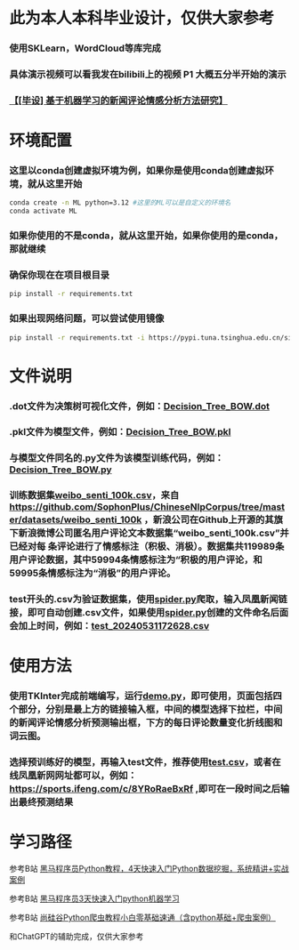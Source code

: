 # 此为本人本科毕业设计，仅供大家参考
### 使用SKLearn，WordCloud等库完成
### 具体演示视频可以看我发在bilibili上的视频 P1 大概五分半开始的演示
### [【[毕设] 基于机器学习的新闻评论情感分析方法研究】](https://www.bilibili.com/video/BV1j142197rt/?share_source=copy_web&vd_source=35c49b46a86899e58b3f6414dd834db3)

# 环境配置
### 这里以conda创建虚拟环境为例，如果你是使用conda创建虚拟环境，就从这里开始
```bash
conda create -n ML python=3.12 #这里的ML可以是自定义的环境名
conda activate ML
```
### 如果你使用的不是conda，就从这里开始，如果你使用的是conda，那就继续
### 确保你现在在项目根目录
```bash
pip install -r requirements.txt
```
### 如果出现网络问题，可以尝试使用镜像
```bash
pip install -r requirements.txt -i https://pypi.tuna.tsinghua.edu.cn/simple
```
# 文件说明
### .dot文件为决策树可视化文件，例如：[Decision_Tree_BOW.dot](Decision_Tree_BOW.dot)

### .pkl文件为模型文件，例如：[Decision_Tree_BOW.pkl](Decision_Tree_BOW.pkl)

### 与模型文件同名的.py文件为该模型训练代码，例如：[Decision_Tree_BOW.py](Decision_Tree_BOW.py)

### 训练数据集[weibo_senti_100k.csv](weibo_senti_100k.csv)，来自 https://github.com/SophonPlus/ChineseNlpCorpus/tree/master/datasets/weibo_senti_100k ，新浪公司在Github上开源的其旗下新浪微博公司匿名用户评论文本数据集“weibo_senti_100k.csv”并已经对每 条评论进行了情感标注（积极、消极）。数据集共119989条用户评论数据，其中59994条情感标注为“积极的用户评论，和59995条情感标注为“消极”的用户评论。 

### test开头的.csv为验证数据集，使用[spider.py](spider.py)爬取，输入凤凰新闻链接，即可自动创建.csv文件，如果使用[spider.py](spider.py)创建的文件命名后面会加上时间，例如：[test_20240531172628.csv](test_20240531172628.csv)

# 使用方法

### 使用TKInter完成前端编写，运行[demo.py](demo.py)，即可使用，页面包括四个部分，分别是最上方的链接输入框，中间的模型选择下拉栏，中间的新闻评论情感分析预测输出框，下方的每日评论数量变化折线图和词云图。 

### 选择预训练好的模型，再输入test文件，推荐使用[test.csv](test.csv)，或者在线凤凰新网网址都可以，例如：https://sports.ifeng.com/c/8YRoRaeBxRf ,即可在一段时间之后输出最终预测结果


# 学习路径
参考B站 [黑马程序员Python教程，4天快速入门Python数据挖掘，系统精讲+实战案例](https://www.bilibili.com/video/BV1xt411v7z9/?share_source=copy_web&vd_source=35c49b46a86899e58b3f6414dd834db3)

参考B站 [黑马程序员3天快速入门python机器学习](https://www.bilibili.com/video/BV1nt411r7tj/?share_source=copy_web)

参考B站 [尚硅谷Python爬虫教程小白零基础速通（含python基础+爬虫案例）](https://www.bilibili.com/video/BV1Db4y1m7Ho/?share_source=copy_web&vd_source=35c49b46a86899e58b3f6414dd834db3)

和ChatGPT的辅助完成，仅供大家参考
